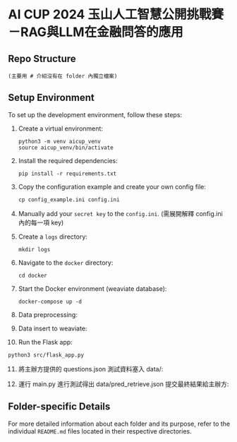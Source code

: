 # AI CUP 2024 玉山人工智慧公開挑戰賽－RAG與LLM在金融問答的應用

## Repo Structure
```
(主要用 # 介紹沒有在 folder 內獨立檔案)
```

## Setup Environment
To set up the development environment, follow these steps:

1. Create a virtual environment:
   ```
   python3 -m venv aicup_venv
   source aicup_venv/bin/activate
   ```

2. Install the required dependencies:
   ```
   pip install -r requirements.txt
   ```

3. Copy the configuration example and create your own config file:
   ```
   cp config_example.ini config.ini
   ```

4. Manually add your `secret key` to the `config.ini`.
   (需展開解釋 config.ini 內的每一項 key)

5. Create a `logs` directory:
   ```
   mkdir logs
   ```

6. Navigate to the `docker` directory:
   ```
   cd docker
   ```

7. Start the Docker environment (weaviate database):
   ```
   docker-compose up -d
   ```

8. Data preprocessing:

9. Data insert to weaviate:

10. Run the Flask app:
   ```
   python3 src/flask_app.py
   ```

11. 將主辦方提供的 questions.json 測試資料塞入 data/:

12. 運行 main.py 進行測試得出 data/pred_retrieve.json 提交最終結果給主辦方:


## Folder-specific Details
For more detailed information about each folder and its purpose, refer to the individual `README.md` files located in their respective directories.
